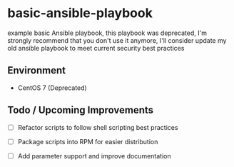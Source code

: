 # basic-ansible-playbook
example basic Ansible playbook, this playbook was deprecated, I'm strongly recommend that you don't use it anymore, I'll consider update my old ansible playbook to meet current security best practices

## Environment

- CentOS 7 (Deprecated)

## Todo / Upcoming Improvements
- [ ] Refactor scripts to follow shell scripting best practices
- [ ] Package scripts into RPM for easier distribution
- [ ] Add parameter support and improve documentation

